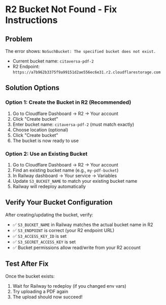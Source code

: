 # R2 Bucket Not Found - Fix Instructions

## Problem
The error shows: `NoSuchBucket: The specified bucket does not exist.`
- Current bucket name: `citaversa-pdf-2`
- R2 Endpoint: `https://a7b962b3375f9a99151d2ae556ec6e31.r2.cloudflarestorage.com`

## Solution Options

### Option 1: Create the Bucket in R2 (Recommended)

1. Go to Cloudflare Dashboard → R2 → Your account
2. Click "Create bucket"
3. Enter bucket name: `citaversa-pdf-2` (must match exactly)
4. Choose location (optional)
5. Click "Create bucket"
6. The bucket is now ready to use

### Option 2: Use an Existing Bucket

1. Go to Cloudflare Dashboard → R2 → Your account
2. Find an existing bucket name (e.g., `my-pdf-bucket`)
3. In Railway dashboard → Your service → Variables
4. Update `S3_BUCKET_NAME` to match your existing bucket name
5. Railway will redeploy automatically

## Verify Your Bucket Configuration

After creating/updating the bucket, verify:
- ✅ `S3_BUCKET_NAME` in Railway matches the actual bucket name in R2
- ✅ `S3_ENDPOINT` is correct (your R2 endpoint URL)
- ✅ `S3_ACCESS_KEY_ID` is set
- ✅ `S3_SECRET_ACCESS_KEY` is set
- ✅ Bucket permissions allow read/write from your R2 account

## Test After Fix

Once the bucket exists:
1. Wait for Railway to redeploy (if you changed env vars)
2. Try uploading a PDF again
3. The upload should now succeed!

